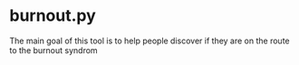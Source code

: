 # burnout.py
The main goal of this tool is to help people discover if they are on the route to the burnout syndrom
